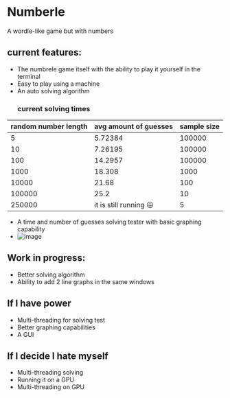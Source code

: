 # Numberle
A wordle-like game but with numbers

  ## current features:
* The numbrele game itself with the ability to play it yourself in the terminal
* Easy to play using a machine
* An auto solving algorithm
  ### current solving times
| random number length | avg amount of guesses | sample size |
|---------|-------------|-------------|
| 5 | 5.72384 | 100000 |
| 10 | 7.26195 | 100000 |
| 100 | 14.2957 | 100000 |
| 1000 | 18.308 | 1000 |
| 10000 | 21.68 | 100 |
| 100000 | 25.2 | 10 |
| 250000 | it is still running 😖 | 5 |
  
* A time and number of guesses solving tester with basic graphing capability
* ![image](https://github.com/ori-coval/Numberle/assets/95046996/740f7340-1fe2-4469-b712-7d5a044f299c)



## Work in progress:
* Better solving algorithm
* Ability to add 2 line graphs in the same windows


## If I have power
* Multi-threading for solving test
* Better graphing capabilities
* A GUI

## If I decide I hate myself
* Multi-threading solving
* Running it on a GPU
* Multi-threading on GPU
